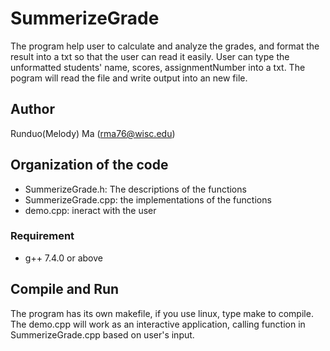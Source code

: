 # SummerizeGrade

The program help user to calculate and analyze the grades, and format the result into a txt so that the user can read it easily. 
User can type the unformatted students' name, scores, assignmentNumber into a txt. The pogram will read the file and write output into an new file.

##  Author
Runduo(Melody) Ma (rma76@wisc.edu)
##  Organization of the code
- SummerizeGrade.h: The descriptions of the functions
- SummerizeGrade.cpp: the implementations of the functions
- demo.cpp: ineract with the user

### Requirement  
- g++ 7.4.0 or above

## Compile and Run
The program has its own makefile, if you use linux, type make to compile. 
The demo.cpp will work as an interactive application, calling function in SummerizeGrade.cpp based on user's input.




